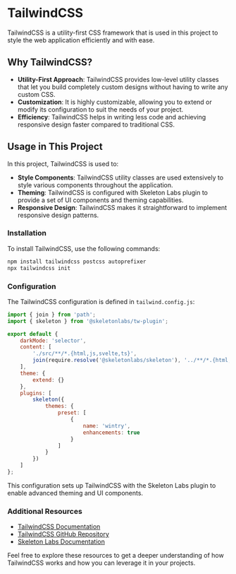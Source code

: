 # TailwindCSS

TailwindCSS is a utility-first CSS framework that is used in this project to style the web application efficiently and with ease.

## Why TailwindCSS?

- **Utility-First Approach**: TailwindCSS provides low-level utility classes that let you build completely custom designs without having to write any custom CSS.
- **Customization**: It is highly customizable, allowing you to extend or modify its configuration to suit the needs of your project.
- **Efficiency**: TailwindCSS helps in writing less code and achieving responsive design faster compared to traditional CSS.

## Usage in This Project

In this project, TailwindCSS is used to:

- **Style Components**: TailwindCSS utility classes are used extensively to style various components throughout the application.
- **Theming**: TailwindCSS is configured with Skeleton Labs plugin to provide a set of UI components and theming capabilities.
- **Responsive Design**: TailwindCSS makes it straightforward to implement responsive design patterns.

### Installation

To install TailwindCSS, use the following commands:

```bash
npm install tailwindcss postcss autoprefixer
npx tailwindcss init
```

### Configuration

The TailwindCSS configuration is defined in `tailwind.config.js`:

```js
import { join } from 'path';
import { skeleton } from '@skeletonlabs/tw-plugin';

export default {
	darkMode: 'selector',
	content: [
		'./src/**/*.{html,js,svelte,ts}',
		join(require.resolve('@skeletonlabs/skeleton'), '../**/*.{html,js,svelte,ts}')
	],
	theme: {
		extend: {}
	},
	plugins: [
		skeleton({
			themes: {
				preset: [
					{
						name: 'wintry',
						enhancements: true
					}
				]
			}
		})
	]
};
```

This configuration sets up TailwindCSS with the Skeleton Labs plugin to enable advanced theming and UI components.

### Additional Resources

- [TailwindCSS Documentation](https://tailwindcss.com/docs)
- [TailwindCSS GitHub Repository](https://github.com/tailwindlabs/tailwindcss)
- [Skeleton Labs Documentation](https://www.skeletonlabs.dev/docs)

Feel free to explore these resources to get a deeper understanding of how TailwindCSS works and how you can leverage it in your projects.
